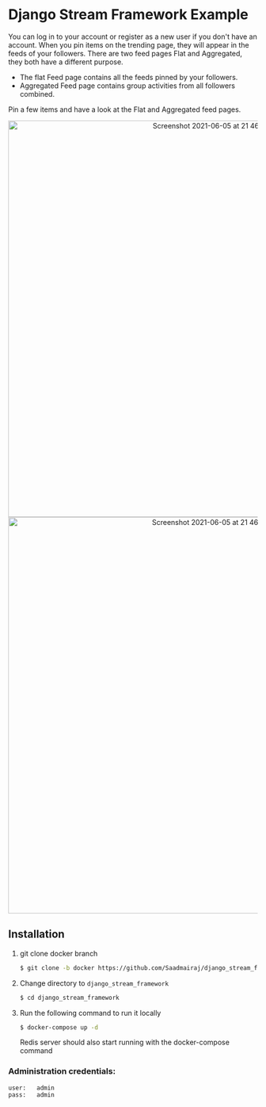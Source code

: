 # Django Stream Framework Example

You can log in to your account or register as a new user if you don't have an account. When you pin items on the trending page, they will appear in the feeds of your followers. There are two feed pages Flat and Aggregated, they both have a different purpose.

- The flat Feed page contains all the feeds pinned by your followers.
- Aggregated Feed page contains group activities from all followers combined.

Pin a few items and have a look at the Flat and Aggregated feed pages.


<p align="center">
    <img width="800" alt="Screenshot 2021-06-05 at 21 46 17" src="https://user-images.githubusercontent.com/46227224/120898254-a9485680-c647-11eb-8044-53e913cb6c8f.png">
    <img width="800" alt="Screenshot 2021-06-05 at 21 46 37" src="https://user-images.githubusercontent.com/46227224/120898259-b1a09180-c647-11eb-9d75-2ba9aebf7f01.png">
</p>


## Installation

1. git clone docker branch

    ```bash
    $ git clone -b docker https://github.com/Saadmairaj/django_stream_framework.git
    ```

2. Change directory to `django_stream_framework`

    ```bash
    $ cd django_stream_framework
    ```

3. Run the following command to run it locally

    ```bash
    $ docker-compose up -d
    ```
    
    Redis server should also start running with the docker-compose command

  ### Administration credentials:
  ```
  user:   admin 
  pass:   admin
  ```
